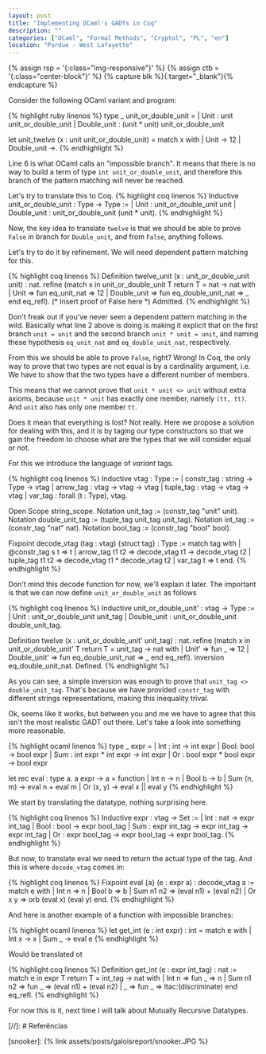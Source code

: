 ```yaml
---
layout: post
title: "Implementing OCaml's GADTs in Coq"
description: ""
categories: ["OCaml", "Formal Methods", "Cryptol", "PL", "en"]
location: "Purdue - West Lafayette"
---
```


{% assign rsp = '{:class="img-responsive"}' %}
{% assign ctb = '{:class="center-block"}'   %}
{% capture blk %}{:target="_blank"}{% endcapture %}

Consider the following OCaml variant and program:

{% highlight ruby linenos %}
type _ unit_or_double_unit =
| Unit : unit unit_or_double_unit
| Double_unit : (unit * unit) unit_or_double_unit

let unit_twelve (x : unit unit_or_double_unit) =
  match x with
  | Unit -> 12
  | Double_unit ->.
{% endhighlight %}

Line 6 is what OCaml calls an "impossible branch". It means that there is no way to build a term
of type `int unit_or_double_unit`, and therefore this branch of the pattern matching will never
be reached.

Let's try to translate this to Coq. 
{% highlight coq linenos %}
Inductive unit_or_double_unit : Type -> Type :=
    | Unit : unit_or_double_unit unit
    | Double_unit : unit_or_double_unit (unit * unit).
{% endhighlight %}

Now, the key idea to translate `twelve` is that we should be able to
prove `False` in branch for `Double_unit`, and from `False`, anything follows.

Let's try to do it by refinement. We will need dependent pattern matching for this.

{% highlight coq linenos %}
Definition twelve_unit (x : unit_or_double_unit unit) : nat. 
    refine (match x in unit_or_double_unit T return T = nat -> nat with
    | Unit => fun eq_unit_nat => 12
    | Double_unit => fun eq_double_unit_nat => _
    end eq_refl).
    (* Insert proof of False here *)
Admitted.
{% endhighlight %}

Don't freak out if you've never seen a dependent pattern matching in the wild.
Basically what line 2 above is doing is making it explicit that on the first branch 
`unit = unit` and the second branch `unit * unit = unit`, and naming these
hypothesis `eq_unit_nat` and `eq_double_unit_nat`, respectively.

From this we should be able to prove `False`, right? Wrong!
In Coq, the only way to prove that two types are not equal is by a cardinality
argument, i.e. We have to show that the two types have a different number of
members.

This means that we cannot prove that `unit * unit <> unit` without
extra axioms, because `unit * unit` has exactly one member, namely `(tt, tt)`. And
`unit` also has only one member `tt`.

Does it mean that everything is lost? Not really. Here we propose a solution for
dealing with this, and it is by taging our type constructors so that we gain the
freedom to choose what are the types that we will consider equal or not.

For this we introduce the language of _variant_ tags.

{% highlight coq linenos %}
Inductive vtag : Type :=
| constr_tag : string -> Type -> vtag
| arrow_tag : vtag -> vtag -> vtag
| tuple_tag : vtag -> vtag -> vtag
| var_tag : forall (t : Type), vtag.

Open Scope string_scope.
Notation unit_tag := (constr_tag "unit" unit).
Notation double_unit_tag := (tuple_tag unit_tag unit_tag).
Notation int_tag := (constr_tag "nat" nat).
Notation bool_tag := (constr_tag "bool" bool).

Fixpoint decode_vtag (tag : vtag) {struct tag} : Type :=
  match tag with
  | @constr_tag s t => t
  | arrow_tag t1 t2 => decode_vtag t1 -> decode_vtag t2
  | tuple_tag t1 t2 => decode_vtag t1 * decode_vtag t2
  | var_tag t => t
  end.
{% endhighlight %}

Don't mind this decode function for now, we'll explain it later.
The important is that we can now define `unit_or_double_unit` as follows

{% highlight coq linenos %}
Inductive unit_or_double_unit' : vtag -> Type :=
    | Unit : unit_or_double_unit unit_tag
    | Double_unit : unit_or_double_unit double_unit_tag.

Definition twelve (x : unit_or_double_unit' unit_tag) : nat.
  refine (match x in unit_or_double_unit' T return T = unit_tag -> nat with
    | Unit' => fun _ => 12
    | Double_unit' => fun eq_double_unit_nat => _
          end eq_refl).
  inversion eq_double_unit_nat.
Defined.
{% endhighlight %}

As you can see, a simple inversion was enough to prove that `unit_tag <>
double_unit_tag`.
That's because we have provided `constr_tag` with different strings
representations, making this inequality trival.

Ok, seems like it works, but between you and me we have to agree that this isn't
the most realistic GADT out there. Let's take a look into something more
reasonable.

{% highlight ocaml linenos %}
type _ expr =
| Int : int -> int expr
| Bool: bool -> bool expr
| Sum : int expr * int expr -> int expr
| Or : bool expr * bool expr -> bool expr

let rec eval : type a. a expr -> a =
function
| Int n -> n
| Bool b -> b
| Sum (n, m) -> eval n + eval m
| Or (x, y) -> eval x || eval y
{% endhighlight %}

We start by translating the datatype, nothing surprising here.

{% highlight coq linenos %}
Inductive expr : vtag -> Set :=
| Int : nat -> expr int_tag
| Bool : bool -> expr bool_tag
| Sum : expr int_tag -> expr int_tag -> expr int_tag
| Or : expr bool_tag -> expr bool_tag -> expr bool_tag.
{% endhighlight %}

But now, to translate eval we need to return the actual type of the tag. And
this is where `decode_vtag` comes in:

{% highlight coq linenos %}
Fixpoint eval {a} (e : expr a) : decode_vtag a :=
  match e with
  | Int n => n
  | Bool b => b
  | Sum n1 n2 => (eval n1) + (eval n2)
  | Or x y => orb (eval x) (eval y)
  end.
{% endhighlight %}

And here is another example of a function with impossible branches:

{% highlight ocaml linenos %}
let get_int (e : int expr) : int =
  match e with
  | Int x -> x
  | Sum _ -> eval e
{% endhighlight %}

Would be translated ot

{% highlight coq linenos %}
Definition get_int (e : expr int_tag) : nat :=
  match e in expr T return T = int_tag -> nat with
  | Int n => fun _ => n
  | Sum n1 n2 => fun _ => (eval n1) + (eval n2)
  | _ => fun _ => ltac:(discriminate)
  end eq_refl.
{% endhighlight %}

For now this is it, next time I will talk about Mutually Recursive Datatypes.


[//]: # Referências

[snooker]: {% link assets/posts/galoisreport/snooker.JPG %}

